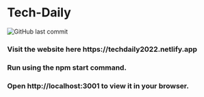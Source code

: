 # Tech-Daily

![GitHub last commit](https://img.shields.io/github/last-commit/sajid006/Cefalo.TechDaily.Api)
<h3> Visit the website here https://techdaily2022.netlify.app </h3>
<h3>Run using the npm start command. </h3>
<h3>Open http://localhost:3001 to view it in your browser.</h3>

